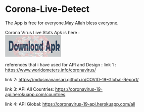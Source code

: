 # Corona-Live-Detect
The App is free for everyone.May Allah bless everyone.
<p>
  Corona Virus Live Stats Apk is here : <a target="_blank" title="Corona Virus"href="https://drive.google.com/open?id=1yutLn4xTi_erwiuVr6TYwmA5_ZVNaHPF"></br>
<img border="0" alt="corona" src="download.png" >
</a>

references that i have used for API and Design : 
link 1 : https://www.worldometers.info/coronavirus/

link 2: https://mdusmanansari.github.io/COVID-19-Global-Report/

link 3: API All Countries:  https://coronavirus-19-api.herokuapp.com/countries

link 4: API Global: https://coronavirus-19-api.herokuapp.com/all

